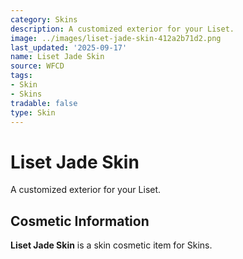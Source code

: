 ```yaml
---
category: Skins
description: A customized exterior for your Liset.
image: ../images/liset-jade-skin-412a2b71d2.png
last_updated: '2025-09-17'
name: Liset Jade Skin
source: WFCD
tags:
- Skin
- Skins
tradable: false
type: Skin
---
```


# Liset Jade Skin

A customized exterior for your Liset.

## Cosmetic Information

**Liset Jade Skin** is a skin cosmetic item for Skins.

